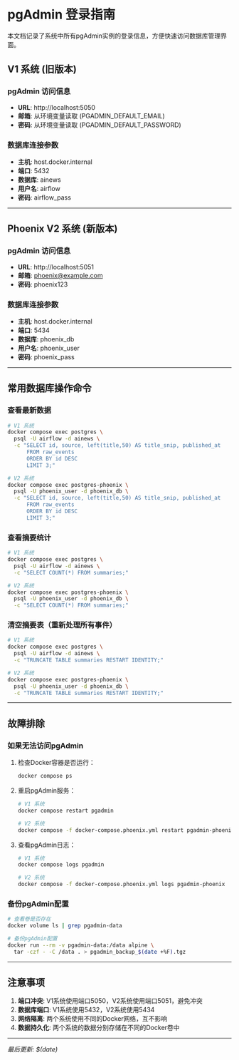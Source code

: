 # pgAdmin 登录指南

本文档记录了系统中所有pgAdmin实例的登录信息，方便快速访问数据库管理界面。

## V1 系统 (旧版本)

### pgAdmin 访问信息
- **URL**: http://localhost:5050
- **邮箱**: 从环境变量读取 (PGADMIN_DEFAULT_EMAIL)
- **密码**: 从环境变量读取 (PGADMIN_DEFAULT_PASSWORD)

### 数据库连接参数
- **主机**: host.docker.internal
- **端口**: 5432
- **数据库**: ainews
- **用户名**: airflow
- **密码**: airflow_pass

---

## Phoenix V2 系统 (新版本)

### pgAdmin 访问信息
- **URL**: http://localhost:5051
- **邮箱**: phoenix@example.com
- **密码**: phoenix123

### 数据库连接参数
- **主机**: host.docker.internal
- **端口**: 5434
- **数据库**: phoenix_db
- **用户名**: phoenix_user
- **密码**: phoenix_pass

---

## 常用数据库操作命令

### 查看最新数据
```bash
# V1 系统
docker compose exec postgres \
  psql -U airflow -d ainews \
  -c "SELECT id, source, left(title,50) AS title_snip, published_at
      FROM raw_events
      ORDER BY id DESC
      LIMIT 3;"

# V2 系统
docker compose exec postgres-phoenix \
  psql -U phoenix_user -d phoenix_db \
  -c "SELECT id, source, left(title,50) AS title_snip, published_at
      FROM raw_events
      ORDER BY id DESC
      LIMIT 3;"
```

### 查看摘要统计
```bash
# V1 系统
docker compose exec postgres \
  psql -U airflow -d ainews \
  -c "SELECT COUNT(*) FROM summaries;"

# V2 系统
docker compose exec postgres-phoenix \
  psql -U phoenix_user -d phoenix_db \
  -c "SELECT COUNT(*) FROM summaries;"
```

### 清空摘要表（重新处理所有事件）
```bash
# V1 系统
docker compose exec postgres \
  psql -U airflow -d ainews \
  -c "TRUNCATE TABLE summaries RESTART IDENTITY;"

# V2 系统
docker compose exec postgres-phoenix \
  psql -U phoenix_user -d phoenix_db \
  -c "TRUNCATE TABLE summaries RESTART IDENTITY;"
```

---

## 故障排除

### 如果无法访问pgAdmin
1. 检查Docker容器是否运行：
   ```bash
   docker compose ps
   ```

2. 重启pgAdmin服务：
   ```bash
   # V1 系统
   docker compose restart pgadmin
   
   # V2 系统
   docker compose -f docker-compose.phoenix.yml restart pgadmin-phoenix
   ```

3. 查看pgAdmin日志：
   ```bash
   # V1 系统
   docker compose logs pgadmin
   
   # V2 系统
   docker compose -f docker-compose.phoenix.yml logs pgadmin-phoenix
   ```

### 备份pgAdmin配置
```bash
# 查看卷是否存在
docker volume ls | grep pgadmin-data

# 备份pgAdmin配置
docker run --rm -v pgadmin-data:/data alpine \
  tar -czf - -C /data . > pgadmin_backup_$(date +%F).tgz
```

---

## 注意事项

1. **端口冲突**: V1系统使用端口5050，V2系统使用端口5051，避免冲突
2. **数据库端口**: V1系统使用5432，V2系统使用5434
3. **网络隔离**: 两个系统使用不同的Docker网络，互不影响
4. **数据持久化**: 两个系统的数据分别存储在不同的Docker卷中

---

*最后更新: $(date)* 